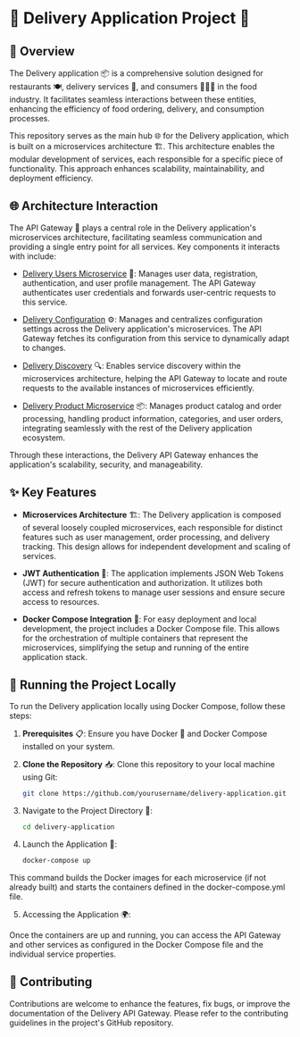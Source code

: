 # 🍲 Delivery Application Project 🚚

## 📌 Overview

The Delivery application 📦 is a comprehensive solution designed for restaurants 🍽️, delivery services 🛵, and consumers 🧑‍🤝‍🧑 in the food industry. It facilitates seamless interactions between these entities, enhancing the efficiency of food ordering, delivery, and consumption processes.

This repository serves as the main hub 🌐 for the Delivery application, which is built on a microservices architecture 🏗️. This architecture enables the modular development of services, each responsible for a specific piece of functionality. This approach enhances scalability, maintainability, and deployment efficiency.

## 🌐 Architecture Interaction

The API Gateway 🚪 plays a central role in the Delivery application's microservices architecture, facilitating seamless communication and providing a single entry point for all services. Key components it interacts with include:

- [Delivery Users Microservice](https://github.com/KyryloBulyk/delivery-users) 👤: Manages user data, registration, authentication, and user profile management. The API Gateway authenticates user credentials and forwards user-centric requests to this service.

- [Delivery Configuration](https://github.com/KyryloBulyk/delivery-configuration) ⚙️: Manages and centralizes configuration settings across the Delivery application's microservices. The API Gateway fetches its configuration from this service to dynamically adapt to changes.

- [Delivery Discovery](https://github.com/KyryloBulyk/delivery-discovery) 🔍: Enables service discovery within the microservices architecture, helping the API Gateway to locate and route requests to the available instances of microservices efficiently.

- [Delivery Product Microservice](https://github.com/KyryloBulyk/delivery-product-microservice) 📦: Manages product catalog and order processing, handling product information, categories, and user orders, integrating seamlessly with the rest of the Delivery application ecosystem.

Through these interactions, the Delivery API Gateway enhances the application's scalability, security, and manageability.

## ✨ Key Features

- **Microservices Architecture** 🏗️: The Delivery application is composed of several loosely coupled microservices, each responsible for distinct features such as user management, order processing, and delivery tracking. This design allows for independent development and scaling of services.

- **JWT Authentication** 🔐: The application implements JSON Web Tokens (JWT) for secure authentication and authorization. It utilizes both access and refresh tokens to manage user sessions and ensure secure access to resources.

- **Docker Compose Integration** 🐳: For easy deployment and local development, the project includes a Docker Compose file. This allows for the orchestration of multiple containers that represent the microservices, simplifying the setup and running of the entire application stack.

## 🚀 Running the Project Locally

To run the Delivery application locally using Docker Compose, follow these steps:

1. **Prerequisites** 📋: Ensure you have Docker 🐳 and Docker Compose installed on your system.

2. **Clone the Repository** 📥: Clone this repository to your local machine using Git:

   ```bash
   git clone https://github.com/yourusername/delivery-application.git
   ```
3. Navigate to the Project Directory 📁:

    ```bash
   cd delivery-application
   ```
4. Launch the Application 🌟:
    
    ``` bash
    docker-compose up
   ```
This command builds the Docker images for each microservice (if not already built) and starts the containers defined in the docker-compose.yml file.

5. Accessing the Application 🌍: 

Once the containers are up and running, you can access the API Gateway and other services as configured in the Docker Compose file and the individual service properties.

## 🤝 Contributing
Contributions are welcome to enhance the features, fix bugs, or improve the documentation of the Delivery API Gateway. Please refer to the contributing guidelines in the project's GitHub repository.

